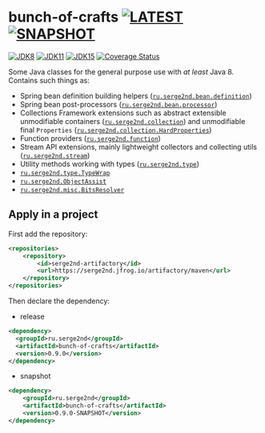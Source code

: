 # bunch-of-crafts [![LATEST](https://img.shields.io/github/v/release/serge2nd/bunch-of-crafts?color=green&label=latest)](https://serge2nd.jfrog.io/artifactory/maven/ru/serge2nd/bunch-of-crafts/0.9.0) [![SNAPSHOT](https://img.shields.io/github/v/tag/serge2nd/bunch-of-crafts)](https://serge2nd.jfrog.io/artifactory/maven/ru/serge2nd/bunch-of-crafts/0.9.0-SNAPSHOT)
[![JDK8](https://github.com/serge2nd/bunch-of-crafts/workflows/JDK8/badge.svg)](https://github.com/serge2nd/bunch-of-crafts/actions?query=workflow%3A%22JDK8%22)
[![JDK11](https://github.com/serge2nd/bunch-of-crafts/workflows/JDK11/badge.svg)](https://github.com/serge2nd/bunch-of-crafts/actions?query=workflow%3A%22JDK11%22)
[![JDK15](https://github.com/serge2nd/bunch-of-crafts/workflows/JDK15/badge.svg)](https://github.com/serge2nd/bunch-of-crafts/actions?query=workflow%3A%22JDK15%22)
[![Coverage Status](https://coveralls.io/repos/github/serge2nd/bunch-of-crafts/badge.svg?branch=master)](https://coveralls.io/github/serge2nd/bunch-of-crafts?branch=master)

Some Java classes for the general purpose use with *at least* Java 8. Contains such things as:
- Spring bean definition building helpers ([`ru.serge2nd.bean.definition`](./src/main/java/ru/serge2nd/bean/definition))
- Spring bean post-processors ([`ru.serge2nd.bean.processor`](./src/main/java/ru/serge2nd/bean/processor))
- Collections Framework extensions such as abstract extensible unmodifiable containers ([`ru.serge2nd.collection`](./src/main/java/ru/serge2nd/collection/package-info.java))
  and unmodifiable final `Properties` ([`ru.serge2nd.collection.HardProperties`](./src/main/java/ru/serge2nd/collection/HardProperties.java))
- Function providers ([`ru.serge2nd.function`](./src/main/java/ru/serge2nd/function))
- Stream API extensions, mainly lightweight collectors and collecting utils ([`ru.serge2nd.stream`](./src/main/java/ru/serge2nd/stream/package-info.java))
- Utility methods working with types ([`ru.serge2nd.type`](./src/main/java/ru/serge2nd/type))
- [`ru.serge2nd.type.TypeWrap`](./src/main/java/ru/serge2nd/type/TypeWrap.java)
- [`ru.serge2nd.ObjectAssist`](./src/main/java/ru/serge2nd/ObjectAssist.java)
- [`ru.serge2nd.misc.BitsResolver`](./src/main/java/ru/serge2nd/misc/BitsResolver.java)

## Apply in a project
First add the repository:
```xml
<repositories>
    <repository>
        <id>serge2nd-artifactory</id>
        <url>https://serge2nd.jfrog.io/artifactory/maven</url>
    </repository>
</repositories>
```
Then declare the dependency:
- release
```xml
<dependency>
  <groupId>ru.serge2nd</groupId>
  <artifactId>bunch-of-crafts</artifactId>
  <version>0.9.0</version>
</dependency>
```
- snapshot
```xml
<dependency>
    <groupId>ru.serge2nd</groupId>
    <artifactId>bunch-of-crafts</artifactId>
    <version>0.9.0-SNAPSHOT</version>
</dependency>
```
